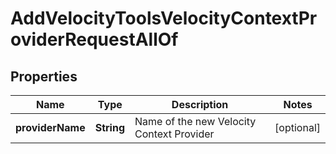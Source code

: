 

# AddVelocityToolsVelocityContextProviderRequestAllOf


## Properties

| Name | Type | Description | Notes |
|------------ | ------------- | ------------- | -------------|
|**providerName** | **String** | Name of the new Velocity Context Provider |  [optional] |



